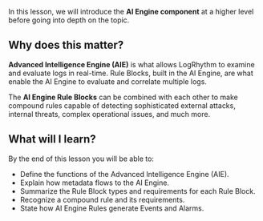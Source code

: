 
In this lesson, we will introduce the **AI Engine component** at a higher level before going into depth on the topic.


## Why does this matter?


**Advanced Intelligence Engine (AIE)** is what allows LogRhythm to examine and evaluate logs in real-time. Rule Blocks, built in the AI Engine, are what enable the AI Engine to evaluate and correlate multiple logs. 

The **AI Engine Rule Blocks** can be combined with each other to make compound rules capable of detecting sophisticated external attacks, internal threats, complex operational issues, and much more.



## What will I learn?


By the end of this lesson you will be able to:

- Define the functions of the Advanced Intelligence Engine (AIE).
- Explain how metadata flows to the AI Engine.
- Summarize the Rule Block types and requirements for each Rule Block.
- Recognize a compound rule and its requirements.
- State how AI Engine Rules generate Events and Alarms.


